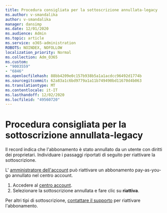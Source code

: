 ```yaml
---
title: Procedura consigliata per la sottoscrizione annullata-legacy
ms.author: v-smandalika
author: v-smandalika
manager: dansimp
ms.date: 12/01/2020
ms.audience: Admin
ms.topic: article
ms.service: o365-administration
ROBOTS: NOINDEX, NOFOLLOW
localization_priority: Normal
ms.collection: Adm_O365
ms.custom:
- "9003559"
- "6846"
ms.openlocfilehash: 88bb4209e0c157b938b5a1a1acdcc96492d1774b
ms.sourcegitcommit: 62a83a1c6bd9779a1a11b749490bd11670d4b063
ms.translationtype: MT
ms.contentlocale: it-IT
ms.lasthandoff: 12/02/2020
ms.locfileid: "49560720"
---
```

# <a name="subscription-cancelled---legacy---recommended-steps"></a>Procedura consigliata per la sottoscrizione annullata-legacy

Il record indica che l'abbonamento è stato annullato da un utente con diritti dei proprietari. Individuare i passaggi riportati di seguito per riattivare la sottoscrizione.

L' [amministratore dell'account](https://docs.microsoft.com/azure/cost-management-billing/manage/billing-subscription-transfer?WT.mc_id=Portal-Microsoft_Azure_Support#whoisaa) può riattivare un abbonamento pay-as-you-go annullato nel centro account.

1. Accedere al [centro account](https://account.azure.com/Subscriptions).
2. Selezionare la sottoscrizione annullata e fare clic su **riattiva**.

Per altri tipi di sottoscrizione, [contattare il supporto](https://ms.portal.azure.com/#blade/Microsoft_Azure_Support/HelpAndSupportBlade/overview) per riattivare l'abbonamento.
